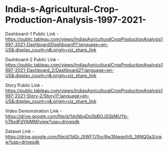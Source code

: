 # India-s-Agricultural-Crop-Production-Analysis-1997-2021-

Dashboard-1 Public Link - https://public.tableau.com/views/IndiasAgriculturalCropProductionAnalysis1997-2021-Dashboard/Dashboard1?:language=en-US&:display_count=n&:origin=viz_share_link 

Dashboard-2 Public Link - https://public.tableau.com/views/IndiasAgriculturalCropProductionAnalysis1997-2021-Dashboard_2/Dashboard2?:language=en-US&:display_count=n&:origin=viz_share_link

Story Public Link - https://public.tableau.com/views/IndiasAgriculturalCropProductionAnalysis1997-2021-Story-2/Story1?:language=en-US&:display_count=n&:origin=viz_share_link

Video Demonstration Link - https://drive.google.com/file/d/1dnNbqDo5bBOJSSkMUYb-h76xdFdYAlMM/view?usp=drivesdk

Dataset Link - https://drive.google.com/file/d/1dGr_0lWF7J1lvcRw3Nwgofo5_39NQ0a3/view?usp=drivesdk
